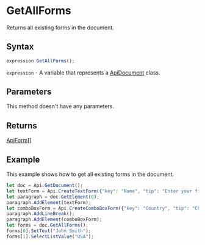# GetAllForms

Returns all existing forms in the document.

## Syntax

```javascript
expression.GetAllForms();
```

`expression` - A variable that represents a [ApiDocument](../ApiDocument.md) class.

## Parameters

This method doesn't have any parameters.

## Returns

[ApiForm](../../Enumeration/ApiForm.md)[]

## Example

This example shows how to get all existing forms in the document.

```javascript editor-pdf
let doc = Api.GetDocument();
let textForm = Api.CreateTextForm({"key": "Name", "tip": "Enter your first name", "required": true, "placeholder": "First name", "comb": true, "maxCharacters": 10, "cellWidth": 3, "multiLine": false, "autoFit": false});
let paragraph = doc.GetElement(0);
paragraph.AddElement(textForm);
let comboBoxForm = Api.CreateComboBoxForm({"key": "Country", "tip": "Choose your country", "required": true, "placeholder": "Country", "editable": false, "autoFit": false, "items": ["Latvia", "USA", "UK"]});
paragraph.AddLineBreak();
paragraph.AddElement(comboBoxForm);
let forms = doc.GetAllForms();
forms[0].SetText("John Smith");
forms[1].SelectListValue("USA");
```
